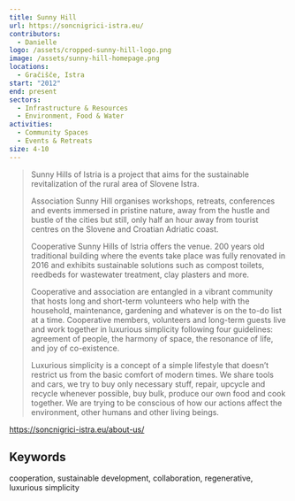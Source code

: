 ```yaml
---
title: Sunny Hill
url: https://soncnigrici-istra.eu/
contributors:
  - Danielle
logo: /assets/cropped-sunny-hill-logo.png
image: /assets/sunny-hill-homepage.png
locations:
  - Gračišče, Istra
start: "2012"
end: present
sectors:
  - Infrastructure & Resources
  - Environment, Food & Water
activities:
  - Community Spaces
  - Events & Retreats
size: 4-10
---
```

> Sunny Hills of Istria is a project that aims for the sustainable revitalization of the rural area of Slovene Istra.
> 
> Association Sunny Hill organises workshops, retreats, conferences and events immersed in pristine nature, away from the hustle and bustle of the cities but still, only half an hour away from tourist centres on the Slovene and Croatian Adriatic coast.
> 
> Cooperative Sunny Hills of Istria offers the venue. 200 years old traditional building where the events take place was fully renovated in 2016 and exhibits sustainable solutions such as compost toilets, reedbeds for wastewater treatment, clay plasters and more.
> 
> Cooperative and association are entangled in a vibrant community that hosts long and short-term volunteers who help with the household, maintenance, gardening and whatever is on the to-do list at a time.  Cooperative members, volunteers and long-term guests live and work together in luxurious simplicity following four guidelines: agreement of people, the harmony of space, the resonance of life, and joy of co-existence.
> 
> Luxurious simplicity is a concept of a simple lifestyle that doesn’t restrict us from the basic comfort of modern times.  We share tools and cars, we try to buy only necessary stuff, repair, upcycle and recycle whenever possible, buy bulk, produce our own food and cook together. We are trying to be conscious of how our actions affect the environment, other humans and other living beings.

https://soncnigrici-istra.eu/about-us/

## Keywords

cooperation, sustainable development, collaboration, regenerative, luxurious simplicity